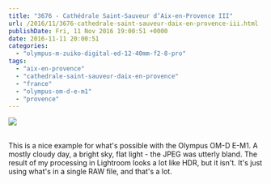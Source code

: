 ```yaml
---
title: "3676 - Cathédrale Saint-Sauveur d’Aix-en-Provence III"
url: /2016/11/3676-cathedrale-saint-sauveur-daix-en-provence-iii.html
publishDate: Fri, 11 Nov 2016 19:00:51 +0000
date: 2016-11-11 20:00:51
categories: 
  - "olympus-m-zuiko-digital-ed-12-40mm-f2-8-pro"
tags: 
  - "aix-en-provence"
  - "cathedrale-saint-sauveur-daix-en-provence"
  - "france"
  - "olympus-om-d-e-m1"
  - "provence"
---
```

<div class="container">
<div class="center"><a target="_blank" href="https://d25zfm9zpd7gm5.cloudfront.net/1200x1200/2016/20160621_102342_lr.jpg"><img class="webfeedsFeaturedVisual" src="https://d25zfm9zpd7gm5.cloudfront.net/0600x0600/2016/20160621_102342_lr.jpg" /></a></div>
</div>
<br />

This is a nice example for what's possible with the Olympus OM-D E-M1. A mostly cloudy day, a bright sky, flat light - the JPEG was utterly bland. The result of my processing in Lightroom looks a lot like HDR, but it isn't. It's just using what's in a single RAW file, and that's a lot.
